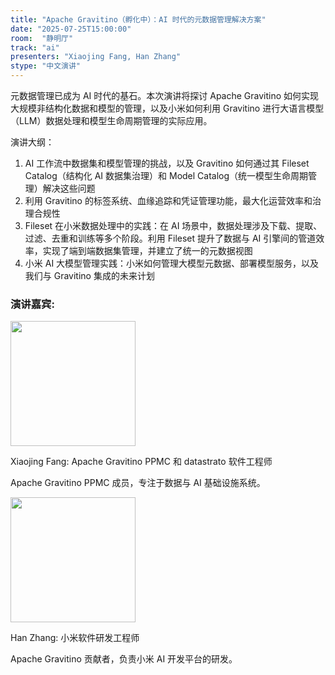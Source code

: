 ```yaml
---
title: "Apache Gravitino（孵化中）：AI 时代的元数据管理解决方案"
date: "2025-07-25T15:00:00"
room:  "静明厅"
track: "ai"
presenters: "Xiaojing Fang, Han Zhang"
stype: "中文演讲"
---
```


元数据管理已成为 AI 时代的基石。本次演讲将探讨 Apache Gravitino 如何实现大规模非结构化数据和模型的管理，以及小米如何利用 Gravitino 进行大语言模型（LLM）数据处理和模型生命周期管理的实际应用。

演讲大纲：

1. AI 工作流中数据集和模型管理的挑战，以及 Gravitino 如何通过其 Fileset Catalog（结构化 AI 数据集治理）和 Model Catalog（统一模型生命周期管理）解决这些问题
2. 利用 Gravitino 的标签系统、血缘追踪和凭证管理功能，最大化运营效率和治理合规性
3. Fileset 在小米数据处理中的实践：在 AI 场景中，数据处理涉及下载、提取、过滤、去重和训练等多个阶段。利用 Fileset 提升了数据与 AI 引擎间的管道效率，实现了端到端数据集管理，并建立了统一的元数据视图
4. 小米 AI 大模型管理实践：小米如何管理大模型元数据、部署模型服务，以及我们与 Gravitino 集成的未来计划

### 演讲嘉宾:

<img src="https://sessionize.com/image/55b6-400o400o1-WRxegEMYqhs6HUADASeHmN.png" width="200" /><br/>

Xiaojing Fang: Apache Gravitino PPMC 和 datastrato 软件工程师

Apache Gravitino PPMC 成员，专注于数据与 AI 基础设施系统。

<img src="https://sessionize.com/image/c6a1-400o400o3-H4tLX5UCVAH5pUuZkhEF8i.png" width="200" /><br/>

Han Zhang: 小米软件研发工程师

Apache Gravitino 贡献者，负责小米 AI 开发平台的研发。